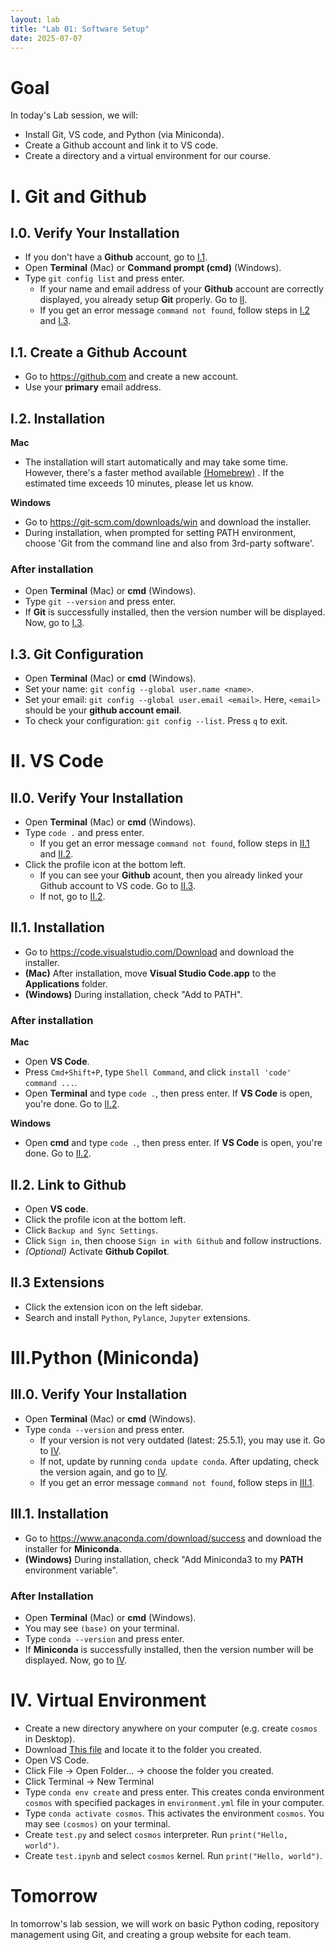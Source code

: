 ```yaml
---
layout: lab
title: "Lab 01: Software Setup"
date: 2025-07-07
---
```

# Goal

In today's Lab session, we will:

- Install Git, VS code, and Python (via Miniconda).
- Create a Github account and link it to VS code.
- Create a directory and a virtual environment for our course.

# I. Git and Github

## I.0. Verify Your Installation

- If you don't have a **Github** account, go to [I.1](#i1-create-a-github-account).
- Open **Terminal** (Mac) or **Command prompt (cmd)** (Windows).
- Type `git config list` and press enter.
  - If your name and email address of your **Github** account are correctly displayed, you already setup **Git** properly. Go to [II](#ii-vs-code).
  - If you get an error message `command not found`, follow steps in [I.2](#i2-installation) and [I.3](#i3-git-configuration).

## I.1. Create a Github Account

- Go to <https://github.com> and create a new account.
- Use your **primary** email address.

## I.2. Installation

**Mac**

- The installation will start automatically and may take some time. However, there's a faster method available <a href ="https://brew.sh/">(Homebrew)</a> . If the estimated time exceeds 10 minutes, please let us know.

**Windows**

- Go to <https://git-scm.com/downloads/win> and download the installer.
- During installation, when prompted for setting PATH environment, choose 'Git from the command line and also from 3rd-party software'.

### After installation

- Open **Terminal** (Mac) or **cmd** (Windows).
- Type `git --version` and press enter.
- If **Git** is successfully installed, then the version number will be displayed. Now, go to [I.3](#i3-git-configuration).

## I.3. Git Configuration

- Open **Terminal** (Mac) or **cmd** (Windows).
- Set your name: `git config --global user.name <name>`.
- Set your email: `git config --global user.email <email>`. Here, `<email>` should be your **github account email**.
- To check your configuration: `git config --list`. Press `q` to exit.

# II. VS Code

## II.0. Verify Your Installation

- Open **Terminal** (Mac) or **cmd** (Windows).
- Type `code .` and press enter.
  - If you get an error message `command not found`, follow steps in [II.1](#ii1-installation) and [II.2](#ii2-link-to-github).
- Click the profile icon at the bottom left.
  - If you can see your **Github** acount, then you already linked your Github account to VS code. Go to [II.3](#ii3-extensions).
  - If not, go to [II.2](#ii2-link-to-github).

## II.1. Installation

- Go to <https://code.visualstudio.com/Download> and download the installer.
- **(Mac)** After installation, move **Visual Studio Code.app** to the **Applications** folder.
- **(Windows)** During installation, check "Add to PATH".

### After installation

**Mac**

- Open **VS Code**.
- Press `Cmd+Shift+P`, type `Shell Command`, and click `install 'code' command ...`.
- Open **Terminal** and type `code .`, then press enter. If **VS Code** is open, you're done. Go to [II.2](#ii2-link-to-github).

**Windows**

- Open  **cmd** and type `code .`, then press enter. If **VS Code** is open, you're done. Go to [II.2](#ii2-link-to-github).

## II.2. Link to Github

- Open **VS code**.
- Click the profile icon at the bottom left.
- Click `Backup and Sync Settings`.
- Click `Sign in`, then choose `Sign in with Github` and follow instructions.
- *(Optional)* Activate **Github Copilot**.

## II.3 Extensions
- Click the extension icon on the left sidebar.
- Search and install `Python`, `Pylance`, `Jupyter` extensions.

# III.Python (Miniconda)
## III.0. Verify Your Installation
- Open **Terminal** (Mac) or **cmd** (Windows).
- Type `conda --version` and press enter.
  - If your version is not very outdated (latest: 25.5.1), you may use it. Go to [IV](#iv-virtual-environment).
  - If not, update by running `conda update conda`. After updating, check the version again, and go to [IV](#iv-virtual-environment).
  - If you get an error message `command not found`, follow steps in [III.1](#iii1-installation).

## III.1. Installation

- Go to <https://www.anaconda.com/download/success> and download the installer for **Miniconda**.
- **(Windows)** During installation, check "Add Miniconda3 to my **PATH** environment variable".

### After Installation

- Open **Terminal** (Mac) or **cmd** (Windows).
- You may see `(base)` on your terminal.
- Type `conda --version` and press enter.
- If **Miniconda** is successfully installed, then the version number will be displayed. Now, go to [IV](#iv-virtual-environment).

# IV. Virtual Environment
- Create a new directory anywhere on your computer (e.g. create `cosmos` in Desktop).
- Download <a href ="https://github.com/wonjun-seo/cosmos/blob/master/static_files/environment.yml">This file</a> and locate it to the folder you created.
- Open VS Code.
- Click File -> Open Folder... -> choose the folder you created.
- Click Terminal -> New Terminal
- Type `conda env create` and press enter. This creates conda environment `cosmos` with specified packages in `environment.yml` file in your computer.
- Type `conda activate cosmos`. This activates the environment `cosmos`. You may see `(cosmos)` on your terminal.
- Create `test.py` and select `cosmos` interpreter. Run `print("Hello, world")`.
- Create `test.ipynb` and select `cosmos` kernel. Run `print("Hello, world")`.


# Tomorrow

In tomorrow's lab session, we will work on basic Python coding, repository management using Git, and creating a group website for each team.
